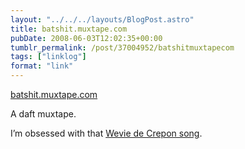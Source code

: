 ```yaml
---
layout: "../../../layouts/BlogPost.astro"
title: batshit.muxtape.com
pubDate: 2008-06-03T12:02:35+00:00
tumblr_permalink: /post/37004952/batshitmuxtapecom
tags: ["linklog"]
format: "link"
---
```


[batshit.muxtape.com][1]

A daft muxtape.

I&rsquo;m obsessed with that [Wevie de Crepon song][2].

[1]: http://batshit.muxtape.com/
[2]: https://www.youtube.com/watch?v=14g1oGDsMMY
